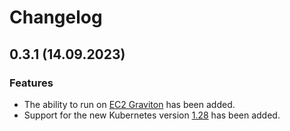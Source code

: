 # Changelog

## 0.3.1 (14.09.2023)
### Features
* The ability to run on [EC2 Graviton](https://docs.aws.amazon.com/whitepapers/latest/aws-graviton-performance-testing/what-is-aws-graviton.html) has been added.
* Support for the new Kubernetes version [1.28](https://github.com/kubernetes/kubernetes/blob/master/CHANGELOG/CHANGELOG-1.28.md) has been added.